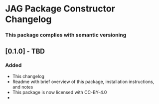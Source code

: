# JAG Package Constructor Changelog

### This package complies with semantic versioning

## [0.1.0] - TBD

### Added
- This changelog
- Readme with brief overview of this package, installation instructions, and notes
- This package is now licensed with CC-BY-4.0
- 